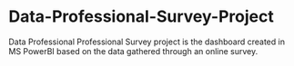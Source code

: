 # Data-Professional-Survey-Project
Data Professional Professional Survey project is the dashboard created in MS PowerBI based on the data gathered through an online survey.
